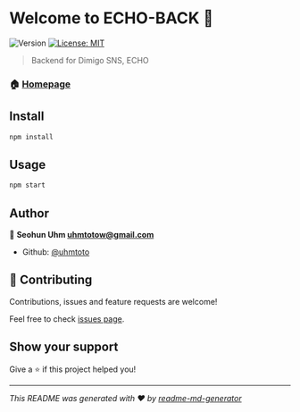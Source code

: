 # Welcome to ECHO-BACK 👋
![Version](https://img.shields.io/badge/version-1.0.0-blue.svg?cacheSeconds=2592000)
[![License: MIT](https://img.shields.io/badge/License-MIT-yellow.svg)](#)

> Backend for Dimigo SNS, ECHO

### 🏠 [Homepage](https://echo.dimigo.in)

## Install

```sh
npm install
```

## Usage

```sh
npm start
```

## Author

👤 **Seohun Uhm <uhmtotow@gmail.com>**

* Github: [@uhmtoto](https://github.com/uhmtoto)

## 🤝 Contributing

Contributions, issues and feature requests are welcome!

Feel free to check [issues page](https://github.com/echo-dimigo/echo-back/issues).

## Show your support

Give a ⭐️ if this project helped you!


***
_This README was generated with ❤️ by [readme-md-generator](https://github.com/kefranabg/readme-md-generator)_